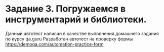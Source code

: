 # Задание 3. Погружаемся в инструментарий и библиотеки.
Данный автотест написан в качестве выполнения домашнего задания по курсу qa.guru
Разработан автотест на проверку формы https://demoqa.com/automation-practice-form